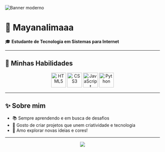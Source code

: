 

<img src="https://capsule-render.vercel.app/api?type=rect&text=Mayanalimaaa%20no%20GitHub%20%F0%9F%91%A9%F0%9F%92%BB&fontSize=40&fontAlign=50&fontColor=ffffff&stroke=00c6fb&strokeWidth=2&color=0f2027,2c5364,00c6fb" alt="Banner moderno"/>

# 🌟 Mayanalimaaa

🎓 **Estudante de Tecnologia em Sistemas para Internet**

---

## 🌈 Minhas Habilidades

<div align="center">
  <img src="https://cdn.jsdelivr.net/gh/devicons/devicon/icons/html5/html5-original.svg" alt="HTML5" width="48" height="48"/>
  <img src="https://cdn.jsdelivr.net/gh/devicons/devicon/icons/css3/css3-original.svg" alt="CSS3" width="48" height="48"/>
  <img src="https://cdn.jsdelivr.net/gh/devicons/devicon/icons/javascript/javascript-original.svg" alt="JavaScript" width="48" height="48"/>
  <img src="https://cdn.jsdelivr.net/gh/devicons/devicon/icons/python/python-original.svg" alt="Python" width="48" height="48"/>
</div>

---

## ✨ Sobre mim

- 📚 Sempre aprendendo e em busca de desafios
- 🚀 Gosto de criar projetos que unem criatividade e tecnologia
- 🎨 Amo explorar novas ideias e cores!

---

<!--
Adicione seus projetos favoritos, links de redes sociais ou outras informações aqui!
Exemplo:
- [Meu LinkedIn](https://linkedin.com/in/seuusuario)
- [Projeto em Destaque](https://github.com/Mayanalimaaa/seu-projeto)
-->

<p align="center">
  <img src="https://capsule-render.vercel.app/api?type=rect&color=00c6fb,2c5364,0f2027&height=60&section=footer"/>
</p>
